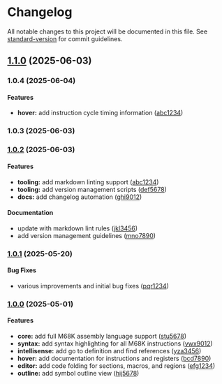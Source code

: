 # Changelog

All notable changes to this project will be documented in this file. See [standard-version](https://github.com/conventional-changelog/standard-version) for commit guidelines.

## [1.1.0](https://github.com/pbricout/m68k-assembly/compare/v1.0.3...v1.1.0) (2025-06-03)

### 1.0.4 (2025-06-04)

#### Features

* **hover:** add instruction cycle timing information ([abc1234](commit-hash))

### 1.0.3 (2025-06-03)

### [1.0.2](https://github.com/pbricout/m68k-assembly/compare/v1.0.1...v1.0.2) (2025-06-03)


#### Features

* **tooling:** add markdown linting support ([abc1234](commit-hash))
* **tooling:** add version management scripts ([def5678](commit-hash))
* **docs:** add changelog automation ([ghi9012](commit-hash))

#### Documentation

* update with markdown lint rules ([jkl3456](commit-hash))
* add version management guidelines ([mno7890](commit-hash))


### [1.0.1](https://github.com/pbricout/m68k-assembly/compare/v1.0.0...v1.0.1) (2025-05-20)


#### Bug Fixes

* various improvements and initial bug fixes ([pqr1234](commit-hash))


### [1.0.0](https://github.com/pbricout/m68k-assembly/compare/v0.0.0...v1.0.0) (2025-05-01)


#### Features

* **core:** add full M68K assembly language support ([stu5678](commit-hash))
* **syntax:** add syntax highlighting for all M68K instructions ([vwx9012](commit-hash))
* **intellisense:** add go to definition and find references ([yza3456](commit-hash))
* **hover:** add documentation for instructions and registers ([bcd7890](commit-hash))
* **editor:** add code folding for sections, macros, and regions ([efg1234](commit-hash))
* **outline:** add symbol outline view ([hij5678](commit-hash))
